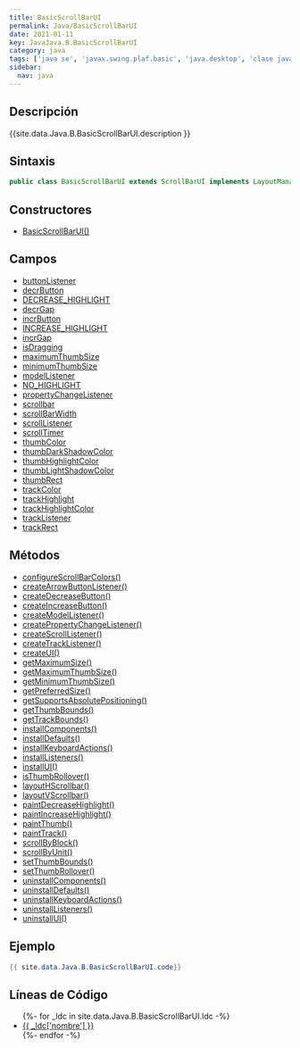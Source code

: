 ```yaml
---
title: BasicScrollBarUI
permalink: Java/BasicScrollBarUI
date: 2021-01-11
key: JavaJava.B.BasicScrollBarUI
category: java
tags: ['java se', 'javax.swing.plaf.basic', 'java.desktop', 'clase java', 'Java 1.0']
sidebar: 
  nav: java
---
```


## Descripción
{{site.data.Java.B.BasicScrollBarUI.description }}

## Sintaxis
~~~java
public class BasicScrollBarUI extends ScrollBarUI implements LayoutManager, SwingConstants
~~~

## Constructores
* [BasicScrollBarUI()](/Java/BasicScrollBarUI/BasicScrollBarUI/)

## Campos
* [buttonListener](/Java/BasicScrollBarUI/buttonListener)
* [decrButton](/Java/BasicScrollBarUI/decrButton)
* [DECREASE_HIGHLIGHT](/Java/BasicScrollBarUI/DECREASE_HIGHLIGHT)
* [decrGap](/Java/BasicScrollBarUI/decrGap)
* [incrButton](/Java/BasicScrollBarUI/incrButton)
* [INCREASE_HIGHLIGHT](/Java/BasicScrollBarUI/INCREASE_HIGHLIGHT)
* [incrGap](/Java/BasicScrollBarUI/incrGap)
* [isDragging](/Java/BasicScrollBarUI/isDragging)
* [maximumThumbSize](/Java/BasicScrollBarUI/maximumThumbSize)
* [minimumThumbSize](/Java/BasicScrollBarUI/minimumThumbSize)
* [modelListener](/Java/BasicScrollBarUI/modelListener)
* [NO_HIGHLIGHT](/Java/BasicScrollBarUI/NO_HIGHLIGHT)
* [propertyChangeListener](/Java/BasicScrollBarUI/propertyChangeListener)
* [scrollbar](/Java/BasicScrollBarUI/scrollbar)
* [scrollBarWidth](/Java/BasicScrollBarUI/scrollBarWidth)
* [scrollListener](/Java/BasicScrollBarUI/scrollListener)
* [scrollTimer](/Java/BasicScrollBarUI/scrollTimer)
* [thumbColor](/Java/BasicScrollBarUI/thumbColor)
* [thumbDarkShadowColor](/Java/BasicScrollBarUI/thumbDarkShadowColor)
* [thumbHighlightColor](/Java/BasicScrollBarUI/thumbHighlightColor)
* [thumbLightShadowColor](/Java/BasicScrollBarUI/thumbLightShadowColor)
* [thumbRect](/Java/BasicScrollBarUI/thumbRect)
* [trackColor](/Java/BasicScrollBarUI/trackColor)
* [trackHighlight](/Java/BasicScrollBarUI/trackHighlight)
* [trackHighlightColor](/Java/BasicScrollBarUI/trackHighlightColor)
* [trackListener](/Java/BasicScrollBarUI/trackListener)
* [trackRect](/Java/BasicScrollBarUI/trackRect)

## Métodos
* [configureScrollBarColors()](/Java/BasicScrollBarUI/configureScrollBarColors)
* [createArrowButtonListener()](/Java/BasicScrollBarUI/createArrowButtonListener)
* [createDecreaseButton()](/Java/BasicScrollBarUI/createDecreaseButton)
* [createIncreaseButton()](/Java/BasicScrollBarUI/createIncreaseButton)
* [createModelListener()](/Java/BasicScrollBarUI/createModelListener)
* [createPropertyChangeListener()](/Java/BasicScrollBarUI/createPropertyChangeListener)
* [createScrollListener()](/Java/BasicScrollBarUI/createScrollListener)
* [createTrackListener()](/Java/BasicScrollBarUI/createTrackListener)
* [createUI()](/Java/BasicScrollBarUI/createUI)
* [getMaximumSize()](/Java/BasicScrollBarUI/getMaximumSize)
* [getMaximumThumbSize()](/Java/BasicScrollBarUI/getMaximumThumbSize)
* [getMinimumThumbSize()](/Java/BasicScrollBarUI/getMinimumThumbSize)
* [getPreferredSize()](/Java/BasicScrollBarUI/getPreferredSize)
* [getSupportsAbsolutePositioning()](/Java/BasicScrollBarUI/getSupportsAbsolutePositioning)
* [getThumbBounds()](/Java/BasicScrollBarUI/getThumbBounds)
* [getTrackBounds()](/Java/BasicScrollBarUI/getTrackBounds)
* [installComponents()](/Java/BasicScrollBarUI/installComponents)
* [installDefaults()](/Java/BasicScrollBarUI/installDefaults)
* [installKeyboardActions()](/Java/BasicScrollBarUI/installKeyboardActions)
* [installListeners()](/Java/BasicScrollBarUI/installListeners)
* [installUI()](/Java/BasicScrollBarUI/installUI)
* [isThumbRollover()](/Java/BasicScrollBarUI/isThumbRollover)
* [layoutHScrollbar()](/Java/BasicScrollBarUI/layoutHScrollbar)
* [layoutVScrollbar()](/Java/BasicScrollBarUI/layoutVScrollbar)
* [paintDecreaseHighlight()](/Java/BasicScrollBarUI/paintDecreaseHighlight)
* [paintIncreaseHighlight()](/Java/BasicScrollBarUI/paintIncreaseHighlight)
* [paintThumb()](/Java/BasicScrollBarUI/paintThumb)
* [paintTrack()](/Java/BasicScrollBarUI/paintTrack)
* [scrollByBlock()](/Java/BasicScrollBarUI/scrollByBlock)
* [scrollByUnit()](/Java/BasicScrollBarUI/scrollByUnit)
* [setThumbBounds()](/Java/BasicScrollBarUI/setThumbBounds)
* [setThumbRollover()](/Java/BasicScrollBarUI/setThumbRollover)
* [uninstallComponents()](/Java/BasicScrollBarUI/uninstallComponents)
* [uninstallDefaults()](/Java/BasicScrollBarUI/uninstallDefaults)
* [uninstallKeyboardActions()](/Java/BasicScrollBarUI/uninstallKeyboardActions)
* [uninstallListeners()](/Java/BasicScrollBarUI/uninstallListeners)
* [uninstallUI()](/Java/BasicScrollBarUI/uninstallUI)

## Ejemplo
~~~java
{{ site.data.Java.B.BasicScrollBarUI.code}}
~~~

## Líneas de Código
<ul>
{%- for _ldc in site.data.Java.B.BasicScrollBarUI.ldc -%}
   <li>
       <a href="{{_ldc['url'] }}">{{ _ldc['nombre'] }}</a>
   </li>
{%- endfor -%}
</ul>
